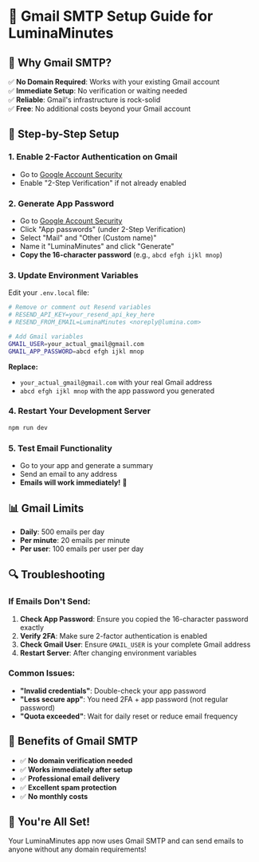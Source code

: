 # 📧 **Gmail SMTP Setup Guide for LuminaMinutes**

## 🎯 **Why Gmail SMTP?**
✅ **No Domain Required**: Works with your existing Gmail account  
✅ **Immediate Setup**: No verification or waiting needed  
✅ **Reliable**: Gmail's infrastructure is rock-solid  
✅ **Free**: No additional costs beyond your Gmail account  

## 🔧 **Step-by-Step Setup**

### **1. Enable 2-Factor Authentication on Gmail**
- Go to [Google Account Security](https://myaccount.google.com/security)
- Enable "2-Step Verification" if not already enabled

### **2. Generate App Password**
- Go to [Google Account Security](https://myaccount.google.com/security)
- Click "App passwords" (under 2-Step Verification)
- Select "Mail" and "Other (Custom name)"
- Name it "LuminaMinutes" and click "Generate"
- **Copy the 16-character password** (e.g., `abcd efgh ijkl mnop`)

### **3. Update Environment Variables**
Edit your `.env.local` file:

```bash
# Remove or comment out Resend variables
# RESEND_API_KEY=your_resend_api_key_here
# RESEND_FROM_EMAIL=LuminaMinutes <noreply@lumina.com>

# Add Gmail variables
GMAIL_USER=your_actual_gmail@gmail.com
GMAIL_APP_PASSWORD=abcd efgh ijkl mnop
```

**Replace:**
- `your_actual_gmail@gmail.com` with your real Gmail address
- `abcd efgh ijkl mnop` with the app password you generated

### **4. Restart Your Development Server**
```bash
npm run dev
```

### **5. Test Email Functionality**
- Go to your app and generate a summary
- Send an email to any address
- **Emails will work immediately!** 🎉

## 📊 **Gmail Limits**
- **Daily**: 500 emails per day
- **Per minute**: 20 emails per minute
- **Per user**: 100 emails per user per day

## 🔍 **Troubleshooting**

### **If Emails Don't Send:**
1. **Check App Password**: Ensure you copied the 16-character password exactly
2. **Verify 2FA**: Make sure 2-factor authentication is enabled
3. **Check Gmail User**: Ensure `GMAIL_USER` is your complete Gmail address
4. **Restart Server**: After changing environment variables

### **Common Issues:**
- **"Invalid credentials"**: Double-check your app password
- **"Less secure app"**: You need 2FA + app password (not regular password)
- **"Quota exceeded"**: Wait for daily reset or reduce email frequency

## 🚀 **Benefits of Gmail SMTP**
- ✅ **No domain verification needed**
- ✅ **Works immediately after setup**
- ✅ **Professional email delivery**
- ✅ **Excellent spam protection**
- ✅ **No monthly costs**

## 🎉 **You're All Set!**
Your LuminaMinutes app now uses Gmail SMTP and can send emails to anyone without any domain requirements!
